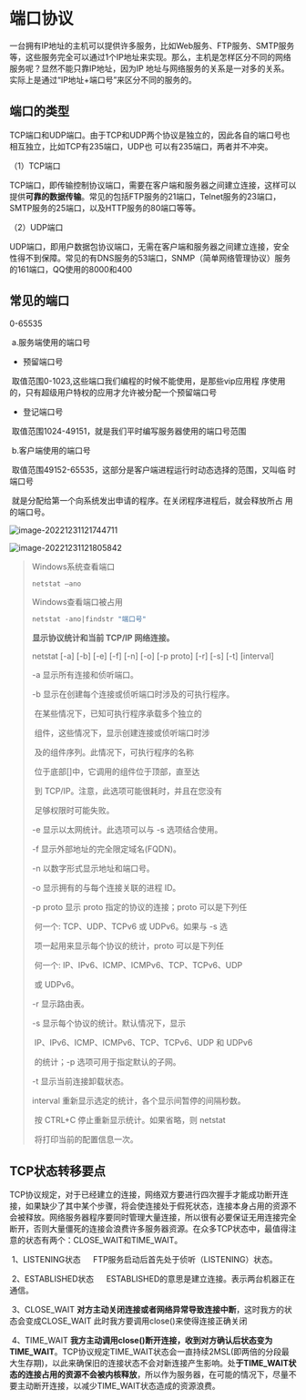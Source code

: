 # 端口协议

​		一台拥有IP地址的主机可以提供许多服务，比如Web服务、FTP服务、SMTP服务等，这些服务完全可以通过1个IP地址来实现。那么，主机是怎样区分不同的网络服务呢？显然不能只靠IP地址，因为IP 地址与网络服务的关系是一对多的关系。实际上是通过“IP地址+端口号”来区分不同的服务的。

## 端口的类型

TCP端口和UDP端口。由于TCP和UDP两个协议是独立的，因此各自的端口号也相互独立，比如TCP有235端口，UDP也 可以有235端口，两者并不冲突。

（1）TCP端口

TCP端口，即传输控制协议端口，需要在客户端和服务器之间建立连接，这样可以提供**可靠的数据传输**。常见的包括FTP服务的21端口，Telnet服务的23端口，SMTP服务的25端口，以及HTTP服务的80端口等等。

（2）UDP端口

UDP端口，即用户数据包协议端口，无需在客户端和服务器之间建立连接，安全性得不到保障。常见的有DNS服务的53端口，SNMP（简单网络管理协议）服务的161端口，QQ使用的8000和400

## 常见的端口

0-65535

​	a.服务端使用的端口号

- 预留端口号

​					取值范围0-1023,这些端口我们编程的时候不能使用，是那些vip应用程				序使用的，只有超级用户特权的应用才允许被分配一个预留端口号

- 登记端口号

​					取值范围1024-49151，就是我们平时编写服务器使用的端口号范围

​	b.客户端使用的端口号

​		取值范围49152-65535，这部分是客户端进程运行时动态选择的范围，又叫临	时端口号

​		就是分配给第一个向系统发出申请的程序。在关闭程序进程后，就会释放所占	用的端口号。

![image-20221231121744711](https://s1.ax1x.com/2023/03/08/ppegtgA.png)

![image-20221231121805842](https://s1.ax1x.com/2023/03/08/ppegaut.png)

> Windows系统查看端口
>
> ```powershell
> netstat –ano
> ```
>
> Windows查看端口被占用
>
> ```powershell
> netstat -ano|findstr "端口号"
> ```
>
> **显示协议统计和当前 TCP/IP 网络连接。**
>
> netstat [-a] [-b] [-e] [-f] [-n] [-o] [-p proto] [-r] [-s] [-t] [interval]
>
> -a      显示所有连接和侦听端口。
>
> -b      显示在创建每个连接或侦听端口时涉及的可执行程序。
>
> ​        在某些情况下，已知可执行程序承载多个独立的
>
> ​        组件，这些情况下，显示创建连接或侦听端口时涉
>
> ​        及的组件序列。此情况下，可执行程序的名称
>
> ​        位于底部[]中，它调用的组件位于顶部，直至达
>
> ​        到 TCP/IP。注意，此选项可能很耗时，并且在您没有
>
> ​        足够权限时可能失败。
>
> -e      显示以太网统计。此选项可以与 -s 选项结合使用。
>
> -f      显示外部地址的完全限定域名(FQDN)。
>
> -n      以数字形式显示地址和端口号。
>
> -o      显示拥有的与每个连接关联的进程 ID。
>
> -p proto   显示 proto 指定的协议的连接；proto 可以是下列任
>
> ​        何一个: TCP、UDP、TCPv6 或 UDPv6。如果与 -s 选
>
> ​        项一起用来显示每个协议的统计，proto 可以是下列任
>
> ​        何一个: IP、IPv6、ICMP、ICMPv6、TCP、TCPv6、UDP
>
> ​        或 UDPv6。
>
> -r      显示路由表。
>
> -s      显示每个协议的统计。默认情况下，显示
>
> ​        IP、IPv6、ICMP、ICMPv6、TCP、TCPv6、UDP 和 UDPv6
>
> ​        的统计；-p 选项可用于指定默认的子网。
>
> -t      显示当前连接卸载状态。
>
> interval   重新显示选定的统计，各个显示间暂停的间隔秒数。
>
> ​        按 CTRL+C 停止重新显示统计。如果省略，则 netstat
>
> ​        将打印当前的配置信息一次。

## TCP状态转移要点

​		TCP协议规定，对于已经建立的连接，网络双方要进行四次握手才能成功断开连接，如果缺少了其中某个步骤，将会使连接处于假死状态，连接本身占用的资源不会被释放。网络服务器程序要同时管理大量连接，所以很有必要保证无用连接完全断开，否则大量僵死的连接会浪费许多服务器资源。在众多TCP状态中，最值得注意的状态有两个：CLOSE_WAIT和TIME_WAIT。

​	1、LISTENING状态
 　	FTP服务启动后首先处于侦听（LISTENING）状态。

​	2、ESTABLISHED状态
 　	ESTABLISHED的意思是建立连接。表示两台机器正在通信。

​	3、CLOSE_WAIT
​​​      **对方主动关闭连接或者网络异常导致连接中断**，这时我方的状态会变成CLOSE_WAIT 此时我方要调用close()来使得连接正确关闭

​	4、TIME_WAIT
​​​   **我方主动调用close()断开连接，收到对方确认后状态变为TIME_WAIT**。TCP协议规定TIME_WAIT状态会一直持续2MSL(即两倍的分段最大生存期)，以此来确保旧的连接状态不会对新连接产生影响。处**于TIME_WAIT状态的连接占用的资源不会被内核释放**，所以作为服务器，在可能的情况下，尽量不要主动断开连接，以减少TIME_WAIT状态造成的资源浪费。